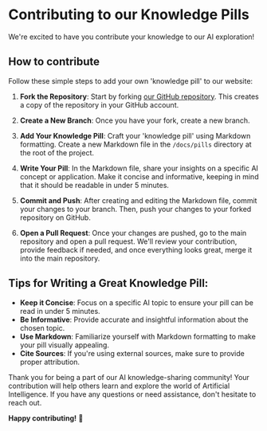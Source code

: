 # Contributing to our Knowledge Pills

We're excited to have you contribute your knowledge to our AI exploration! 


## How to contribute

Follow these simple steps to add your own 'knowledge pill' to our website:

1. **Fork the Repository**: Start by forking [our GitHub repository](https://github.com/onebeyond/ai-pills). This creates 
a copy of the repository in your GitHub account.

2. **Create a New Branch**: Once you have your fork, create a new branch.

3. **Add Your Knowledge Pill**: Craft your 'knowledge pill' using Markdown formatting. Create a new Markdown file in the 
`/docs/pills` directory at the root of the project.

4. **Write Your Pill**: In the Markdown file, share your insights on a specific AI concept or application. Make it concise 
and informative, keeping in mind that it should be readable in under 5 minutes.

5. **Commit and Push**: After creating and editing the Markdown file, commit your changes to your branch. Then, push your 
changes to your forked repository on GitHub.

6. **Open a Pull Request**: Once your changes are pushed, go to the main repository and open a pull request. We'll review 
your contribution, provide feedback if needed, and once everything looks great, merge it into the main repository.

## Tips for Writing a Great Knowledge Pill:

- **Keep it Concise**: Focus on a specific AI topic to ensure your pill can be read in under 5 minutes.
- **Be Informative**: Provide accurate and insightful information about the chosen topic.
- **Use Markdown**: Familiarize yourself with Markdown formatting to make your pill visually appealing.
- **Cite Sources**: If you're using external sources, make sure to provide proper attribution.

Thank you for being a part of our AI knowledge-sharing community! Your contribution will help others learn and explore 
the world of Artificial Intelligence. If you have any questions or need assistance, don't hesitate to reach out.

**Happy contributing!** 🚀
